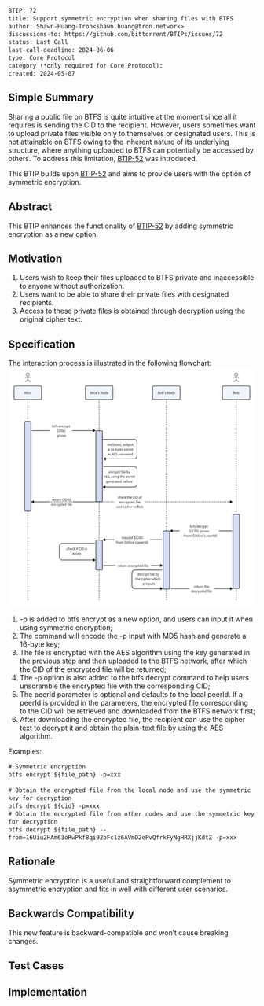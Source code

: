 
```
BTIP: 72
title: Support symmetric encryption when sharing files with BTFS
author: Shawn-Huang-Tron<shawn.huang@tron.network>
discussions-to: https://github.com/bittorrent/BTIPs/issues/72
status: Last Call
last-call-deadline: 2024-06-06
type: Core Protocol
category (*only required for Core Protocol):
created: 2024-05-07
```

## Simple Summary

Sharing a public file on BTFS is quite intuitive at the moment since all it requires is sending the CID to the recipient. However, users sometimes want to upload private files visible only to themselves or designated users. This is not attainable on BTFS owing to the inherent nature of its underlying structure, where anything uploaded to BTFS can potentially be accessed by others. To address this limitation, [BTIP-52](https://github.com/bittorrent/BTIPs/blob/master/BTIPS/BTIP-52.md) was introduced.

This BTIP builds upon [BTIP-52](https://github.com/bittorrent/BTIPs/blob/master/BTIPS/BTIP-52.md) and aims to provide users with the option of symmetric encryption.

## Abstract

This BTIP enhances the functionality of [BTIP-52](https://github.com/bittorrent/BTIPs/blob/master/BTIPS/BTIP-52.md) by adding symmetric encryption as a new option.

## Motivation

1. Users wish to keep their files uploaded to BTFS private and inaccessible to anyone without authorization.
2. Users want to be able to share their private files with designated recipients.
3. Access to these private files is obtained through decryption using the original cipher text.

## Specification

The interaction process is illustrated in the following flowchart:
![The flowchart](../pictures/symmetric-encryption-flowchart.png)

1. -p is added to btfs encrypt as a new option, and users can input it when using symmetric encryption;
2. The command will encode the -p input with MD5 hash and generate a 16-byte key;
3. The file is encrypted with the AES algorithm using the key generated in the previous step and then uploaded to the BTFS network, after which the CID of the encrypted file will be returned;
4. The -p option is also added to the btfs decrypt command to help users unscramble the encrypted file with the corresponding CID;
5. The peerId parameter is optional and defaults to the local peerId. If a peerId is provided in the parameters, the encrypted file corresponding to the CID will be retrieved and downloaded from the BTFS network first;
6. After downloading the encrypted file, the recipient can use the cipher text to decrypt it and obtain the plain-text file by using the AES algorithm.

Examples:

```shell
# Symmetric encryption
btfs encrypt ${file_path} -p=xxx

# Obtain the encrypted file from the local node and use the symmetric key for decryption
btfs decrypt ${cid} -p=xxx
# Obtain the encrypted file from other nodes and use the symmetric key for decryption
btfs decrypt ${file_path} --from=16Uiu2HAm63oRwPkf8qi92bFc1z6AVmD2ePvQfrkFyNgHRXjjKdtZ -p=xxx
```

## Rationale

Symmetric encryption is a useful and straightforward complement to asymmetric encryption and fits in well with different user scenarios.

## Backwards Compatibility

This new feature is backward-compatible and won’t cause breaking changes.

## Test Cases

## Implementation
